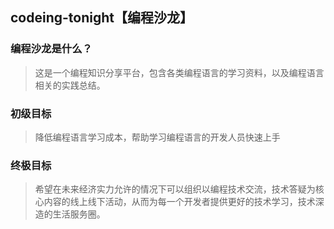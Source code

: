 ## codeing-tonight【编程沙龙】

### 编程沙龙是什么？
> 这是一个编程知识分享平台，包含各类编程语言的学习资料，以及编程语言相关的实践总结。

### 初级目标
> 降低编程语言学习成本，帮助学习编程语言的开发人员快速上手

### 终极目标
> 希望在未来经济实力允许的情况下可以组织以编程技术交流，技术答疑为核心内容的线上线下活动，从而为每一个开发者提供更好的技术学习，技术深造的生活服务圈。

